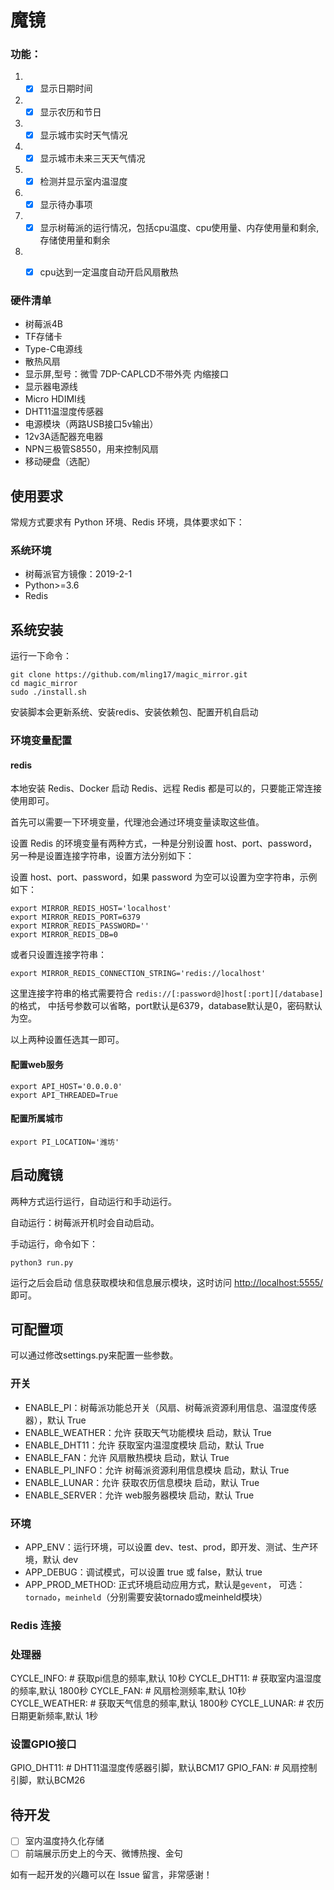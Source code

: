 # 魔镜
### 功能：
   1. - [x] 显示日期时间
   2. - [x] 显示农历和节日
   3. - [x] 显示城市实时天气情况
   4. - [x] 显示城市未来三天天气情况
   5. - [x] 检测并显示室内温湿度
   6. - [x] 显示待办事项
   7. - [x] 显示树莓派的运行情况，包括cpu温度、cpu使用量、内存使用量和剩余,存储使用量和剩余
   8. - [x] cpu达到一定温度自动开启风扇散热
   

### 硬件清单
- 树莓派4B
- TF存储卡
- Type-C电源线
- 散热风扇
- 显示屏,型号：微雪 7DP-CAPLCD不带外壳 内缩接口
- 显示器电源线
- Micro HDIMI线
- DHT11温湿度传感器
- 电源模块（两路USB接口5v输出）
- 12v3A适配器充电器
- NPN三极管S8550，用来控制风扇
- 移动硬盘（选配）
### 
## 使用要求

常规方式要求有 Python 环境、Redis 环境，具体要求如下：
### 系统环境
- 树莓派官方镜像：2019-2-1
- Python>=3.6
- Redis

## 

## 系统安装
运行一下命令：
``` shell script
git clone https://github.com/mling17/magic_mirror.git
cd magic_mirror
sudo ./install.sh
```
安装脚本会更新系统、安装redis、安装依赖包、配置开机自启动
### 环境变量配置
#### redis
本地安装 Redis、Docker 启动 Redis、远程 Redis 都是可以的，只要能正常连接使用即可。

首先可以需要一下环境变量，代理池会通过环境变量读取这些值。

设置 Redis 的环境变量有两种方式，一种是分别设置 host、port、password，另一种是设置连接字符串，设置方法分别如下：

设置 host、port、password，如果 password 为空可以设置为空字符串，示例如下：

```shell script
export MIRROR_REDIS_HOST='localhost'
export MIRROR_REDIS_PORT=6379
export MIRROR_REDIS_PASSWORD=''
export MIRROR_REDIS_DB=0
```

或者只设置连接字符串：

```shell script
export MIRROR_REDIS_CONNECTION_STRING='redis://localhost'
```

这里连接字符串的格式需要符合 `redis://[:password@]host[:port][/database]` 的格式，
中括号参数可以省略，port默认是6379，database默认是0，密码默认为空。

以上两种设置任选其一即可。

#### 配置web服务

```shell script
export API_HOST='0.0.0.0'
export API_THREADED=True
```

#### 配置所属城市

```shell script
export PI_LOCATION='潍坊'
```
## 启动魔镜


两种方式运行运行，自动运行和手动运行。

自动运行：树莓派开机时会自动启动。

手动运行，命令如下：

```shell script
python3 run.py
```

运行之后会启动 信息获取模块和信息展示模块，这时访问 [http://localhost:5555/](http://localhost:5555/) 即可。

## 可配置项

可以通过修改settings.py来配置一些参数。

### 开关

- ENABLE_PI：树莓派功能总开关（风扇、树莓派资源利用信息、温湿度传感器），默认 True
- ENABLE_WEATHER：允许 获取天气功能模块 启动，默认 True
- ENABLE_DHT11：允许 获取室内温湿度模块 启动，默认 True
- ENABLE_FAN：允许 风扇散热模块 启动，默认 True
- ENABLE_PI_INFO：允许 树莓派资源利用信息模块 启动，默认 True
- ENABLE_LUNAR：允许 获取农历信息模块 启动，默认 True
- ENABLE_SERVER：允许 web服务器模块 启动，默认 True


### 环境

- APP_ENV：运行环境，可以设置 dev、test、prod，即开发、测试、生产环境，默认 dev
- APP_DEBUG：调试模式，可以设置 true 或 false，默认 true
- APP_PROD_METHOD: 正式环境启动应用方式，默认是`gevent`，
  可选：`tornado`，`meinheld`（分别需要安装tornado或meinheld模块）

### Redis 连接


### 处理器

CYCLE_INFO: # 获取pi信息的频率,默认 10秒
CYCLE_DHT11: # 获取室内温湿度的频率,默认 1800秒
CYCLE_FAN:  # 风扇检测频率,默认 10秒
CYCLE_WEATHER: # 获取天气信息的频率,默认 1800秒
CYCLE_LUNAR: # 农历日期更新频率,默认 1秒

### 设置GPIO接口
GPIO_DHT11: # DHT11温湿度传感器引脚，默认BCM17
GPIO_FAN: # 风扇控制引脚，默认BCM26

## 待开发

- [ ] 室内温度持久化存储
- [ ] 前端展示历史上的今天、微博热搜、金句

如有一起开发的兴趣可以在 Issue 留言，非常感谢！
